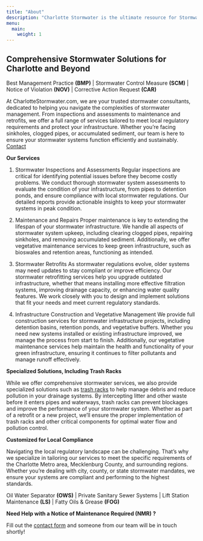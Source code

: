 ```yaml
---
title: "About"
description: "Charlotte Stormwater is the ultimate resource for Stormwater compliance in Mecklenburg County and the surrounding areas. We have the experience necessary to keep your property compliant in today's regulatory environment."
menu:
  main:
    weight: 1
---
```


## Comprehensive Stormwater Solutions for Charlotte and Beyond
Best Management Practice **(BMP)** | Stormwater Control Measure **(SCM)** | Notice of Violation **(NOV)** | Corrective Action Request **(CAR)**

At CharlotteStormwater.com, we are your trusted stormwater consultants, dedicated to helping you navigate the complexities of stormwater management. From inspections and assessments to maintenance and retrofits, we offer a full range of services tailored to meet local regulatory requirements and protect your infrastructure. Whether you’re facing sinkholes, clogged pipes, or accumulated sediment, our team is here to ensure your stormwater systems function efficiently and sustainably. [Contact](/contact/)

**Our Services**

1. Stormwater Inspections and Assessments
Regular inspections are critical for identifying potential issues before they become costly problems. We conduct thorough stormwater system assessments to evaluate the condition of your infrastructure, from pipes to detention ponds, and ensure compliance with local stormwater regulations. Our detailed reports provide actionable insights to keep your stormwater systems in peak condition.

2. Maintenance and Repairs
Proper maintenance is key to extending the lifespan of your stormwater infrastructure. We handle all aspects of stormwater system upkeep, including clearing clogged pipes, repairing sinkholes, and removing accumulated sediment. Additionally, we offer vegetative maintenance services to keep green infrastructure, such as bioswales and retention areas, functioning as intended.

3. Stormwater Retrofits
As stormwater regulations evolve, older systems may need updates to stay compliant or improve efficiency. Our stormwater retrofitting services help you upgrade outdated infrastructure, whether that means installing more effective filtration systems, improving drainage capacity, or enhancing water quality features. We work closely with you to design and implement solutions that fit your needs and meet current regulatory standards.

4. Infrastructure Construction and Vegetative Management
We provide full construction services for stormwater infrastructure projects, including detention basins, retention ponds, and vegetative buffers. Whether you need new systems installed or existing infrastructure improved, we manage the process from start to finish. Additionally, our vegetative maintenance services help maintain the health and functionality of your green infrastructure, ensuring it continues to filter pollutants and manage runoff effectively.

**Specialized Solutions, Including Trash Racks**

While we offer comprehensive stormwater services, we also provide specialized solutions such as [trash racks](/trash-racks/) to help manage debris and reduce pollution in your drainage systems. By intercepting litter and other waste before it enters pipes and waterways, trash racks can prevent blockages and improve the performance of your stormwater system. Whether as part of a retrofit or a new project, we’ll ensure the proper implementation of trash racks and other critical components for optimal water flow and pollution control.

**Customized for Local Compliance**

Navigating the local regulatory landscape can be challenging. That’s why we specialize in tailoring our services to meet the specific requirements of the Charlotte Metro area, Mecklenburg County, and surrounding regions. Whether you’re dealing with city, county, or state stormwater mandates, we ensure your systems are compliant and performing to the highest standards.



Oil Water Separator **(OWS)** | Private Sanitary Sewer Systems | Lift Station Maintenance **(LS)** | Fatty Oils & Grease **(FOG)** 

**Need Help with a Notice of Maintenance Required (NMR) ?**

Fill out the [contact form](/contact-us/) and someone from our team will be in touch shortly!